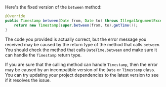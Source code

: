 Here's the fixed version of the `between` method:

```java
@Override
public Timestamp between(Date from, Date to) throws IllegalArgumentException {
    return new Timestamp(super.between(from, to).getTime());
}
```

The code you provided is actually correct, but the error message you received may be caused by the return type of the method that calls `between`. You should check the method that calls `DateTime.between` and make sure it can handle the `Timestamp` return type.

If you are sure that the calling method can handle `Timestamp`, then the error may be caused by an incompatible version of the `Date` or `Timestamp` class. You can try updating your project dependencies to the latest version to see if it resolves the issue.